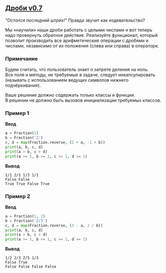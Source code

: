 ## [Дроби v0.7](../../../solutions/5.2/52_j.py)

_"Остался последний штрих!"_ Правда звучит как издевательство?

Мы «научили» наши дроби работать с целыми числами и вот теперь надо провернуть обратное действие. Реализуйте функционал, который позволит производить все арифметические операции с дробями и числами, независимо от их положения (слева или справа) в операторе.

### Примечание

Будем считать, что пользователь знает о запрете деления на ноль.\
Все поля и методы, не требуемые в задаче, следует инкапсулировать (называть с использованием ведущих символов нижнего подчёркивания).

Ваше решение должно содержать только классы и функции.\
В решении не должно быть вызовов инициализации требуемых классов.

### Пример 1

__Ввод__
```python
a = Fraction(1)
b = Fraction('2')
c, d = map(Fraction.reverse, (2 + a, -1 + b))
print(a, b, c, d)
print(a > b, c > d)
print(a >= 1, b >= 1, c >= 1, d >= 1)
```

__Вывод__
```plaintext
1/1 2/1 1/3 1/1
False False
True True False True
```

### Пример 2

__Ввод__
```python
a = Fraction(1, 2)
b = Fraction('2/3')
c, d = map(Fraction.reverse, (3 - a, 2 / b))
print(a, b, c, d)
print(a > b, c > d)
print(a >= 1, b >= 1, c >= 1, d >= 1)
```

__Вывод__
```plaintext
1/2 2/3 2/5 1/3
False True
False False False False
```